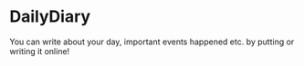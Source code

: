 # DailyDiary
You can write about your day, important events happened etc. by putting or writing it online!
